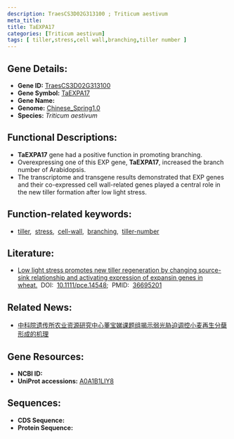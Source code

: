 ```yaml
---
description: TraesCS3D02G313100 ; Triticum aestivum
meta_title:
title: TaEXPA17
categories: [Triticum aestivum]
tags: [ tiller,stress,cell wall,branching,tiller number ]
---
```


## Gene Details:
- **Gene ID:**	[TraesCS3D02G313100](https://ensembl.gramene.org/Triticum_aestivum/Gene/Summary?g=TraesCS3D02G313100)
- **Gene Symbol:** <u>TaEXPA17</u>
- **Gene Name:** 
- **Genome:** [Chinese_Spring1.0](https://ensembl.gramene.org/Triticum_aestivum/Info/Index)
- **Species:** *Triticum aestivum*

## Functional Descriptions:
   - **TaEXPA17** gene had a positive function in promoting branching.
   - Overexpressing one of this EXP gene, **TaEXPA17**, increased the branch number of Arabidopsis.
   - The transcriptome and transgene results demonstrated that EXP genes and their co-expressed cell wall-related genes played a central role in the new tiller formation after low light stress.

## Function-related keywords:
   - [tiller](/tags/tiller/),&nbsp;&nbsp;[stress](/tags/stress/),&nbsp;&nbsp;[cell-wall](/tags/cell-wall/),&nbsp;&nbsp;[branching](/tags/branching/),&nbsp;&nbsp;[tiller-number](/tags/tiller-number/)

## Literature:
   - [Low light stress promotes new tiller regeneration by changing source-sink relationship and activating expression of expansin genes in wheat.]( https://onlinelibrary.wiley.com/doi/10.1111/pce.14548)&nbsp;&nbsp;DOI:&nbsp;&nbsp;[10.1111/pce.14548](https://onlinelibrary.wiley.com/doi/10.1111/pce.14548);&nbsp;&nbsp;PMID:&nbsp;&nbsp;[36695201](https://pubmed.ncbi.nlm.nih.gov/36695201/)

## Related News:
   - [中科院遗传所农业资源研究中心董宝娣课题组揭示弱光胁迫调控小麦再生分蘖形成的机理](https://mp.weixin.qq.com/s?__biz=MzIyOTY2NDYyNQ==&mid=2247564408&idx=5&sn=b1f3ce4d46cbeb76b58ce67e2b028b9a&chksm=e8bc8e66dfcb0770a51add6457b53110ad01606dc1ceda112c803d6daaeb056977e326150b5a&scene=27#wechat_redirect)

## Gene Resources:
- **NCBI ID:**  [](https://www.ncbi.nlm.nih.gov/gene/?term=)
- **UniProt accessions:** [A0A1B1LIY8](https://www.uniprot.org/uniprotkb/A0A1B1LIY8/entry)



## Sequences:
- **CDS Sequence:**
- **Protein Sequence:**
